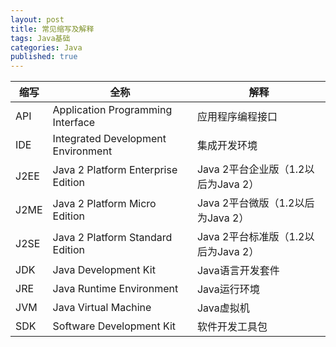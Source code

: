 ```yaml
---  
layout: post  
title: 常见缩写及解释  
tags: Java基础  
categories: Java  
published: true  
---  
```


| 缩写 |                全称                |                 解释                |
|------|------------------------------------|-------------------------------------|
| API  | Application Programming Interface  | 应用程序编程接口                    |
| IDE  | Integrated Development Environment | 集成开发环境                        |
| J2EE | Java 2 Platform Enterprise Edition | Java 2平台企业版（1.2以后为Java 2） |
| J2ME | Java 2 Platform Micro Edition      | Java 2平台微版（1.2以后为Java 2）   |
| J2SE | Java 2 Platform Standard Edition   | Java 2平台标准版（1.2以后为Java 2） |
| JDK  | Java Development Kit               | Java语言开发套件                    |
| JRE  | Java Runtime Environment           | Java运行环境                        |
| JVM  | Java Virtual Machine               | Java虚拟机                          |
| SDK  | Software Development Kit           | 软件开发工具包                      |
